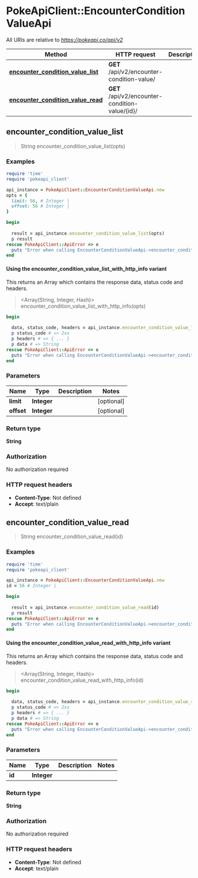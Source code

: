 # PokeApiClient::EncounterConditionValueApi

All URIs are relative to *https://pokeapi.co/api/v2*

| Method | HTTP request | Description |
| ------ | ------------ | ----------- |
| [**encounter_condition_value_list**](EncounterConditionValueApi.md#encounter_condition_value_list) | **GET** /api/v2/encounter-condition-value/ |  |
| [**encounter_condition_value_read**](EncounterConditionValueApi.md#encounter_condition_value_read) | **GET** /api/v2/encounter-condition-value/{id}/ |  |


## encounter_condition_value_list

> String encounter_condition_value_list(opts)



### Examples

```ruby
require 'time'
require 'pokeapi_client'

api_instance = PokeApiClient::EncounterConditionValueApi.new
opts = {
  limit: 56, # Integer | 
  offset: 56 # Integer | 
}

begin
  
  result = api_instance.encounter_condition_value_list(opts)
  p result
rescue PokeApiClient::ApiError => e
  puts "Error when calling EncounterConditionValueApi->encounter_condition_value_list: #{e}"
end
```

#### Using the encounter_condition_value_list_with_http_info variant

This returns an Array which contains the response data, status code and headers.

> <Array(String, Integer, Hash)> encounter_condition_value_list_with_http_info(opts)

```ruby
begin
  
  data, status_code, headers = api_instance.encounter_condition_value_list_with_http_info(opts)
  p status_code # => 2xx
  p headers # => { ... }
  p data # => String
rescue PokeApiClient::ApiError => e
  puts "Error when calling EncounterConditionValueApi->encounter_condition_value_list_with_http_info: #{e}"
end
```

### Parameters

| Name | Type | Description | Notes |
| ---- | ---- | ----------- | ----- |
| **limit** | **Integer** |  | [optional] |
| **offset** | **Integer** |  | [optional] |

### Return type

**String**

### Authorization

No authorization required

### HTTP request headers

- **Content-Type**: Not defined
- **Accept**: text/plain


## encounter_condition_value_read

> String encounter_condition_value_read(id)



### Examples

```ruby
require 'time'
require 'pokeapi_client'

api_instance = PokeApiClient::EncounterConditionValueApi.new
id = 56 # Integer | 

begin
  
  result = api_instance.encounter_condition_value_read(id)
  p result
rescue PokeApiClient::ApiError => e
  puts "Error when calling EncounterConditionValueApi->encounter_condition_value_read: #{e}"
end
```

#### Using the encounter_condition_value_read_with_http_info variant

This returns an Array which contains the response data, status code and headers.

> <Array(String, Integer, Hash)> encounter_condition_value_read_with_http_info(id)

```ruby
begin
  
  data, status_code, headers = api_instance.encounter_condition_value_read_with_http_info(id)
  p status_code # => 2xx
  p headers # => { ... }
  p data # => String
rescue PokeApiClient::ApiError => e
  puts "Error when calling EncounterConditionValueApi->encounter_condition_value_read_with_http_info: #{e}"
end
```

### Parameters

| Name | Type | Description | Notes |
| ---- | ---- | ----------- | ----- |
| **id** | **Integer** |  |  |

### Return type

**String**

### Authorization

No authorization required

### HTTP request headers

- **Content-Type**: Not defined
- **Accept**: text/plain

